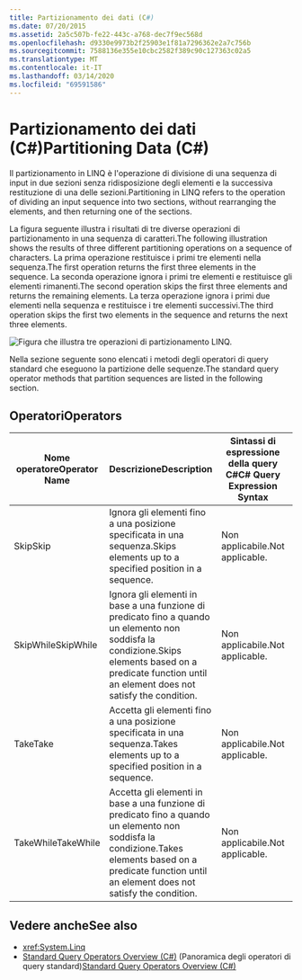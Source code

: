 ```yaml
---
title: Partizionamento dei dati (C#)
ms.date: 07/20/2015
ms.assetid: 2a5c507b-fe22-443c-a768-dec7f9ec568d
ms.openlocfilehash: d9330e9973b2f25903e1f81a7296362e2a7c756b
ms.sourcegitcommit: 7588136e355e10cbc2582f389c90c127363c02a5
ms.translationtype: MT
ms.contentlocale: it-IT
ms.lasthandoff: 03/14/2020
ms.locfileid: "69591586"
---
```

# <a name="partitioning-data-c"></a><span data-ttu-id="52bd2-102">Partizionamento dei dati (C#)</span><span class="sxs-lookup"><span data-stu-id="52bd2-102">Partitioning Data (C#)</span></span>
<span data-ttu-id="52bd2-103">Il partizionamento in LINQ è l'operazione di divisione di una sequenza di input in due sezioni senza ridisposizione degli elementi e la successiva restituzione di una delle sezioni.</span><span class="sxs-lookup"><span data-stu-id="52bd2-103">Partitioning in LINQ refers to the operation of dividing an input sequence into two sections, without rearranging the elements, and then returning one of the sections.</span></span>  
  
 <span data-ttu-id="52bd2-104">La figura seguente illustra i risultati di tre diverse operazioni di partizionamento in una sequenza di caratteri.</span><span class="sxs-lookup"><span data-stu-id="52bd2-104">The following illustration shows the results of three different partitioning operations on a sequence of characters.</span></span> <span data-ttu-id="52bd2-105">La prima operazione restituisce i primi tre elementi nella sequenza.</span><span class="sxs-lookup"><span data-stu-id="52bd2-105">The first operation returns the first three elements in the sequence.</span></span> <span data-ttu-id="52bd2-106">La seconda operazione ignora i primi tre elementi e restituisce gli elementi rimanenti.</span><span class="sxs-lookup"><span data-stu-id="52bd2-106">The second operation skips the first three elements and returns the remaining elements.</span></span> <span data-ttu-id="52bd2-107">La terza operazione ignora i primi due elementi nella sequenza e restituisce i tre elementi successivi.</span><span class="sxs-lookup"><span data-stu-id="52bd2-107">The third operation skips the first two elements in the sequence and returns the next three elements.</span></span>  
  
 ![Figura che illustra tre operazioni di partizionamento LINQ.](./media/partitioning-data/linq-partitioning-operations.png)  
  
 <span data-ttu-id="52bd2-109">Nella sezione seguente sono elencati i metodi degli operatori di query standard che eseguono la partizione delle sequenze.</span><span class="sxs-lookup"><span data-stu-id="52bd2-109">The standard query operator methods that partition sequences are listed in the following section.</span></span>  
  
## <a name="operators"></a><span data-ttu-id="52bd2-110">Operatori</span><span class="sxs-lookup"><span data-stu-id="52bd2-110">Operators</span></span>  
  
|<span data-ttu-id="52bd2-111">Nome operatore</span><span class="sxs-lookup"><span data-stu-id="52bd2-111">Operator Name</span></span>|<span data-ttu-id="52bd2-112">Descrizione</span><span class="sxs-lookup"><span data-stu-id="52bd2-112">Description</span></span>|<span data-ttu-id="52bd2-113">Sintassi di espressione della query C#</span><span class="sxs-lookup"><span data-stu-id="52bd2-113">C# Query Expression Syntax</span></span>|<span data-ttu-id="52bd2-114">Altre informazioni</span><span class="sxs-lookup"><span data-stu-id="52bd2-114">More Information</span></span>|  
|-------------------|-----------------|---------------------------------|----------------------|  
|<span data-ttu-id="52bd2-115">Skip</span><span class="sxs-lookup"><span data-stu-id="52bd2-115">Skip</span></span>|<span data-ttu-id="52bd2-116">Ignora gli elementi fino a una posizione specificata in una sequenza.</span><span class="sxs-lookup"><span data-stu-id="52bd2-116">Skips elements up to a specified position in a sequence.</span></span>|<span data-ttu-id="52bd2-117">Non applicabile.</span><span class="sxs-lookup"><span data-stu-id="52bd2-117">Not applicable.</span></span>|<xref:System.Linq.Enumerable.Skip%2A?displayProperty=nameWithType><br /><br /> <xref:System.Linq.Queryable.Skip%2A?displayProperty=nameWithType>|  
|<span data-ttu-id="52bd2-118">SkipWhile</span><span class="sxs-lookup"><span data-stu-id="52bd2-118">SkipWhile</span></span>|<span data-ttu-id="52bd2-119">Ignora gli elementi in base a una funzione di predicato fino a quando un elemento non soddisfa la condizione.</span><span class="sxs-lookup"><span data-stu-id="52bd2-119">Skips elements based on a predicate function until an element does not satisfy the condition.</span></span>|<span data-ttu-id="52bd2-120">Non applicabile.</span><span class="sxs-lookup"><span data-stu-id="52bd2-120">Not applicable.</span></span>|<xref:System.Linq.Enumerable.SkipWhile%2A?displayProperty=nameWithType><br /><br /> <xref:System.Linq.Queryable.SkipWhile%2A?displayProperty=nameWithType>|  
|<span data-ttu-id="52bd2-121">Take</span><span class="sxs-lookup"><span data-stu-id="52bd2-121">Take</span></span>|<span data-ttu-id="52bd2-122">Accetta gli elementi fino a una posizione specificata in una sequenza.</span><span class="sxs-lookup"><span data-stu-id="52bd2-122">Takes elements up to a specified position in a sequence.</span></span>|<span data-ttu-id="52bd2-123">Non applicabile.</span><span class="sxs-lookup"><span data-stu-id="52bd2-123">Not applicable.</span></span>|<xref:System.Linq.Enumerable.Take%2A?displayProperty=nameWithType><br /><br /> <xref:System.Linq.Queryable.Take%2A?displayProperty=nameWithType>|  
|<span data-ttu-id="52bd2-124">TakeWhile</span><span class="sxs-lookup"><span data-stu-id="52bd2-124">TakeWhile</span></span>|<span data-ttu-id="52bd2-125">Accetta gli elementi in base a una funzione di predicato fino a quando un elemento non soddisfa la condizione.</span><span class="sxs-lookup"><span data-stu-id="52bd2-125">Takes elements based on a predicate function until an element does not satisfy the condition.</span></span>|<span data-ttu-id="52bd2-126">Non applicabile.</span><span class="sxs-lookup"><span data-stu-id="52bd2-126">Not applicable.</span></span>|<xref:System.Linq.Enumerable.TakeWhile%2A?displayProperty=nameWithType><br /><br /> <xref:System.Linq.Queryable.TakeWhile%2A?displayProperty=nameWithType>|  
  
## <a name="see-also"></a><span data-ttu-id="52bd2-127">Vedere anche</span><span class="sxs-lookup"><span data-stu-id="52bd2-127">See also</span></span>

- <xref:System.Linq>
- <span data-ttu-id="52bd2-128">[Standard Query Operators Overview (C#)](./standard-query-operators-overview.md) (Panoramica degli operatori di query standard)</span><span class="sxs-lookup"><span data-stu-id="52bd2-128">[Standard Query Operators Overview (C#)](./standard-query-operators-overview.md)</span></span>
